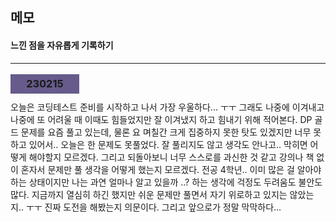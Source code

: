 ## 메모
#### 느낀 점을 자유롭게 기록하기
---
### <span style='background-color:#665B8B; padding:1% 5%'>230215</span>
오늘은 코딩테스트 준비를 시작하고 나서 가장 우울하다... ㅜㅜ 그래도 나중에 이겨내고 나중에 또 어려울 때 이때도 힘들었지만 잘 이겨냈지 하고 힘내기 위해 적어본다. DP 골드 문제를 요즘 풀고 있는데, 물론 요 며칠간 크게 집중하지 못한 탓도 있겠지만 너무 못하고 있어서.. 오늘은 한 문제도 못풀었다. 잘 풀리지도 않고 생각도 안나고.. 막히면 어떻게 해야할지 모르겠다. 그리고 되돌아보니 너무 스스로를 과신한 것 같고 강의나 책 없이 혼자서 문제만 풀 생각을 어떻게 했는지 모르겠다. 전공 4학년.. 이미 많은 걸 알아야 하는 상태이지만 나는 과연 얼마나 알고 있을까 ..? 하는 생각에 걱정도 두려움도 불안도 많다. 지금까지 열심히 하긴 했지만 쉬운 문제만  풀면서 자기 위로하고 있지는 않았는지.. ㅜㅜ 진짜 도전을 해봤는지 의문이다. 그리고 앞으로가 정말 막막하다...